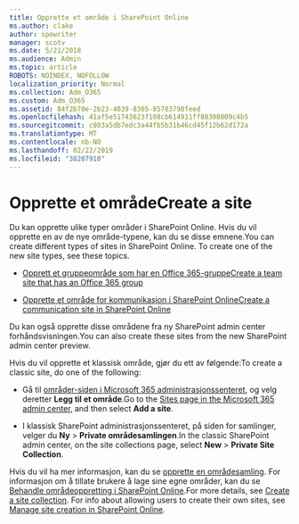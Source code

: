 ```yaml
---
title: Opprette et område i SharePoint Online
ms.author: clake
author: spowriter
manager: scotv
ms.date: 5/21/2018
ms.audience: Admin
ms.topic: article
ROBOTS: NOINDEX, NOFOLLOW
localization_priority: Normal
ms.collection: Adm_O365
ms.custom: Adm_O365
ms.assetid: 84f2b70e-2b23-4039-8305-85783798feed
ms.openlocfilehash: 41af5e51743623f108cb614911ff88308809c4b5
ms.sourcegitcommit: c003a5db7edc3a44fb5b31b46cd45f12b62d172a
ms.translationtype: MT
ms.contentlocale: nb-NO
ms.lasthandoff: 02/22/2019
ms.locfileid: "30207910"
---
```

# <a name="create-a-site"></a><span data-ttu-id="faac5-102">Opprette et område</span><span class="sxs-lookup"><span data-stu-id="faac5-102">Create a site</span></span>

<span data-ttu-id="faac5-p101">Du kan opprette ulike typer områder i SharePoint Online. Hvis du vil opprette en av de nye område-typene, kan du se disse emnene.</span><span class="sxs-lookup"><span data-stu-id="faac5-p101">You can create different types of sites in SharePoint Online. To create one of the new site types, see these topics.</span></span>
  
- [<span data-ttu-id="faac5-105">Opprett et gruppeområde som har en Office 365-gruppe</span><span class="sxs-lookup"><span data-stu-id="faac5-105">Create a team site that has an Office 365 group</span></span>](https://go.microsoft.com/fwlink/?linkid=866292)
    
- [<span data-ttu-id="faac5-106">Opprette et område for kommunikasjon i SharePoint Online</span><span class="sxs-lookup"><span data-stu-id="faac5-106">Create a communication site in SharePoint Online</span></span>](https://go.microsoft.com/fwlink/?linkid=866294)
    
<span data-ttu-id="faac5-107">Du kan også opprette disse områdene fra ny SharePoint admin center forhåndsvisningen.</span><span class="sxs-lookup"><span data-stu-id="faac5-107">You can also create these sites from the new SharePoint admin center preview.</span></span>
  
<span data-ttu-id="faac5-108">Hvis du vil opprette et klassisk område, gjør du ett av følgende:</span><span class="sxs-lookup"><span data-stu-id="faac5-108">To create a classic site, do one of the following:</span></span>
  
- <span data-ttu-id="faac5-109">Gå til [områder-siden i Microsoft 365 administrasjonssenteret](https://portal.office.com/adminportal/home#/SitesList), og velg deretter **Legg til et område**.</span><span class="sxs-lookup"><span data-stu-id="faac5-109">Go to the [Sites page in the Microsoft 365 admin center](https://portal.office.com/adminportal/home#/SitesList), and then select **Add a site**.</span></span>
    
- <span data-ttu-id="faac5-110">I klassisk SharePoint administrasjonssenteret, på siden for samlinger, velger du **Ny** \> **Private områdesamlingen**.</span><span class="sxs-lookup"><span data-stu-id="faac5-110">In the classic SharePoint admin center, on the site collections page, select **New** \> **Private Site Collection**.</span></span>
    
<span data-ttu-id="faac5-p102">Hvis du vil ha mer informasjon, kan du se [opprette en områdesamling](https://go.microsoft.com/fwlink/?linkid=866295). For informasjon om å tillate brukere å lage sine egne områder, kan du se [Behandle områdeoppretting i SharePoint Online](https://go.microsoft.com/fwlink/?linkid=866296).</span><span class="sxs-lookup"><span data-stu-id="faac5-p102">For more details, see [Create a site collection](https://go.microsoft.com/fwlink/?linkid=866295). For info about allowing users to create their own sites, see [Manage site creation in SharePoint Online](https://go.microsoft.com/fwlink/?linkid=866296).</span></span>
  

